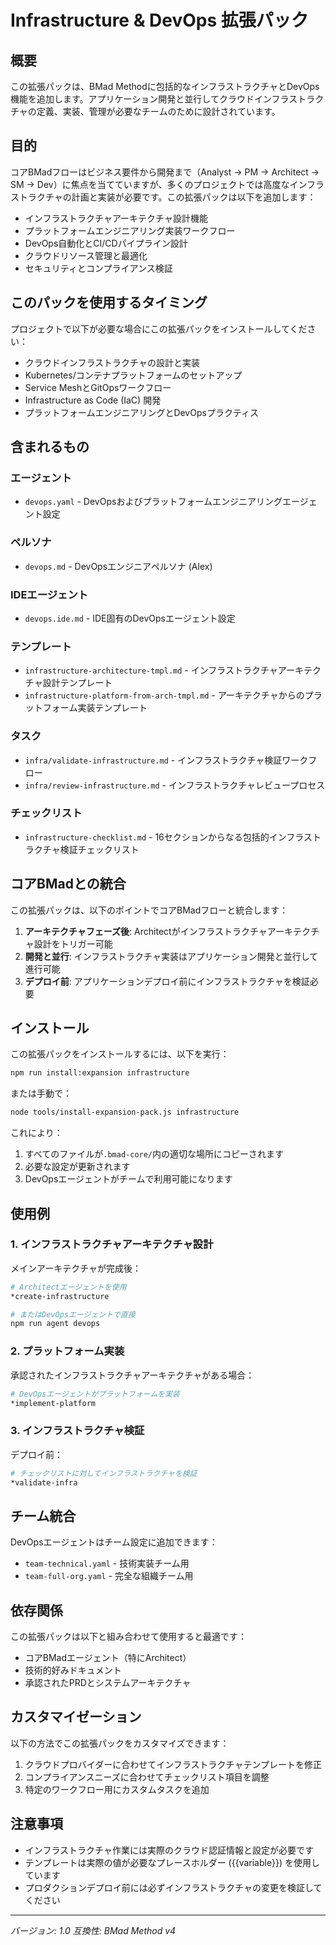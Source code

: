 # Infrastructure & DevOps 拡張パック

## 概要

この拡張パックは、BMad Methodに包括的なインフラストラクチャとDevOps機能を追加します。アプリケーション開発と並行してクラウドインフラストラクチャの定義、実装、管理が必要なチームのために設計されています。

## 目的

コアBMadフローはビジネス要件から開発まで（Analyst → PM → Architect → SM → Dev）に焦点を当てていますが、多くのプロジェクトでは高度なインフラストラクチャの計画と実装が必要です。この拡張パックは以下を追加します：

- インフラストラクチャアーキテクチャ設計機能
- プラットフォームエンジニアリング実装ワークフロー
- DevOps自動化とCI/CDパイプライン設計
- クラウドリソース管理と最適化
- セキュリティとコンプライアンス検証

## このパックを使用するタイミング

プロジェクトで以下が必要な場合にこの拡張パックをインストールしてください：

- クラウドインフラストラクチャの設計と実装
- Kubernetes/コンテナプラットフォームのセットアップ
- Service MeshとGitOpsワークフロー
- Infrastructure as Code (IaC) 開発
- プラットフォームエンジニアリングとDevOpsプラクティス

## 含まれるもの

### エージェント

- `devops.yaml` - DevOpsおよびプラットフォームエンジニアリングエージェント設定

### ペルソナ

- `devops.md` - DevOpsエンジニアペルソナ (Alex)

### IDEエージェント

- `devops.ide.md` - IDE固有のDevOpsエージェント設定

### テンプレート

- `infrastructure-architecture-tmpl.md` - インフラストラクチャアーキテクチャ設計テンプレート
- `infrastructure-platform-from-arch-tmpl.md` - アーキテクチャからのプラットフォーム実装テンプレート

### タスク

- `infra/validate-infrastructure.md` - インフラストラクチャ検証ワークフロー
- `infra/review-infrastructure.md` - インフラストラクチャレビュープロセス

### チェックリスト

- `infrastructure-checklist.md` - 16セクションからなる包括的インフラストラクチャ検証チェックリスト

## コアBMadとの統合

この拡張パックは、以下のポイントでコアBMadフローと統合します：

1. **アーキテクチャフェーズ後**: Architectがインフラストラクチャアーキテクチャ設計をトリガー可能
2. **開発と並行**: インフラストラクチャ実装はアプリケーション開発と並行して進行可能
3. **デプロイ前**: アプリケーションデプロイ前にインフラストラクチャを検証必要

## インストール

この拡張パックをインストールするには、以下を実行：

```bash
npm run install:expansion infrastructure
```

または手動で：

```bash
node tools/install-expansion-pack.js infrastructure
```

これにより：

1. すべてのファイルが`.bmad-core/`内の適切な場所にコピーされます
2. 必要な設定が更新されます
3. DevOpsエージェントがチームで利用可能になります

## 使用例

### 1. インフラストラクチャアーキテクチャ設計

メインアーキテクチャが完成後：

```bash
# Architectエージェントを使用
*create-infrastructure

# またはDevOpsエージェントで直接
npm run agent devops
```

### 2. プラットフォーム実装

承認されたインフラストラクチャアーキテクチャがある場合：

```bash
# DevOpsエージェントがプラットフォームを実装
*implement-platform
```

### 3. インフラストラクチャ検証

デプロイ前：

```bash
# チェックリストに対してインフラストラクチャを検証
*validate-infra
```

## チーム統合

DevOpsエージェントはチーム設定に追加できます：

- `team-technical.yaml` - 技術実装チーム用
- `team-full-org.yaml` - 完全な組織チーム用

## 依存関係

この拡張パックは以下と組み合わせて使用すると最適です：

- コアBMadエージェント（特にArchitect）
- 技術的好みドキュメント
- 承認されたPRDとシステムアーキテクチャ

## カスタマイゼーション

以下の方法でこの拡張パックをカスタマイズできます：

1. クラウドプロバイダーに合わせてインフラストラクチャテンプレートを修正
2. コンプライアンスニーズに合わせてチェックリスト項目を調整
3. 特定のワークフロー用にカスタムタスクを追加

## 注意事項

- インフラストラクチャ作業には実際のクラウド認証情報と設定が必要です
- テンプレートは実際の値が必要なプレースホルダー ({{variable}}) を使用しています
- プロダクションデプロイ前には必ずインフラストラクチャの変更を検証してください

---

_バージョン: 1.0_
_互換性: BMad Method v4_
